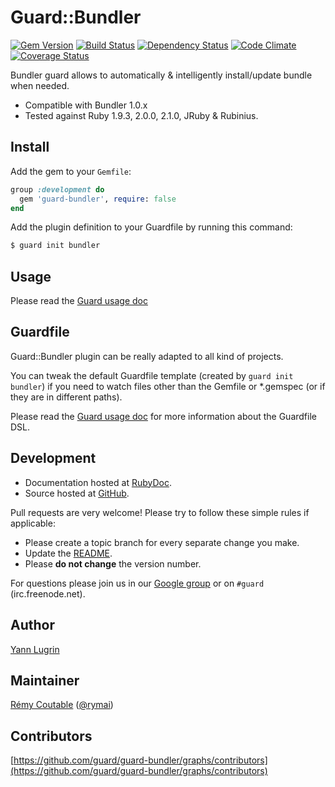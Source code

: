 # Guard::Bundler

[![Gem Version](https://badge.fury.io/rb/guard-bundler.png)](http://badge.fury.io/rb/guard-bundler) [![Build Status](https://travis-ci.org/guard/guard-bundler.png?branch=master)](https://travis-ci.org/guard/guard-bundler) [![Dependency Status](https://gemnasium.com/guard/guard-bundler.png)](https://gemnasium.com/guard/guard-bundler) [![Code Climate](https://codeclimate.com/github/guard/guard-bundler.png)](https://codeclimate.com/github/guard/guard-bundler) [![Coverage Status](https://coveralls.io/repos/guard/guard-bundler/badge.png?branch=master)](https://coveralls.io/r/guard/guard-bundler)

Bundler guard allows to automatically & intelligently install/update bundle when needed.

* Compatible with Bundler 1.0.x
* Tested against Ruby 1.9.3, 2.0.0, 2.1.0, JRuby & Rubinius.

## Install

Add the gem to your `Gemfile`:

```ruby
group :development do
  gem 'guard-bundler', require: false
end
```

Add the plugin definition to your Guardfile by running this command:

```bash
$ guard init bundler
```

## Usage

Please read the [Guard usage doc](https://github.com/guard/guard#readme)

## Guardfile

Guard::Bundler plugin can be really adapted to all kind of projects.

You can tweak the default Guardfile template (created by `guard init bundler`) if you need to watch files other than the Gemfile or *.gemspec (or if they are in different paths).

Please read the [Guard usage doc](https://github.com/guard/guard#readme) for more information about the Guardfile DSL.

## Development

* Documentation hosted at [RubyDoc](http://rubydoc.info/github/guard/guard-bundler/master/frames).
* Source hosted at [GitHub](https://github.com/guard/guard-bundler).

Pull requests are very welcome! Please try to follow these simple rules if applicable:

* Please create a topic branch for every separate change you make.
* Update the [README](https://github.com/guard/guard-bundler/blob/master/README.md).
* Please **do not change** the version number.

For questions please join us in our [Google group](http://groups.google.com/group/guard-dev) or on
`#guard` (irc.freenode.net).

## Author

[Yann Lugrin](https://github.com/yannlugrin)

## Maintainer

[Rémy Coutable](https://github.com/rymai) ([@rymai](https://twitter.com/rymai))

## Contributors

[https://github.com/guard/guard-bundler/graphs/contributors](https://github.com/guard/guard-bundler/graphs/contributors)
